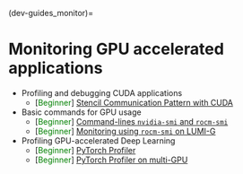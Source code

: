 (dev-guides_monitor)=

# Monitoring GPU accelerated applications
- Profiling and debugging CUDA applications
    - [<span style="color:green">Beginner</span>]
        [Stencil Communication Pattern with CUDA](guides/stencil.md)
- Basic commands for GPU usage
    - [<span style="color:green">Beginner</span>]
        [Command-lines `nvidia-smi` and `rocm-smi`](gpuusage)
    - [<span style="color:green">Beginner</span>]
        [Monitoring using `rocm-smi` on LUMI-G](monitoring-gpus-on-lumi-g-with-rocm-smi)
- Profiling GPU-accelerated Deep Learning
    - [<span style="color:green">Beginner</span>]
        [PyTorch Profiler](pytochprofiler)
    - [<span style="color:green">Beginner</span>]
        [PyTorch Profiler on multi-GPU](guides/PyTorchProfilerMultiGpu.md)
